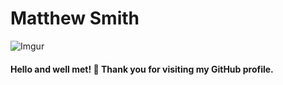 # Matthew Smith
![Imgur](https://i.imgur.com/5ZlAcgt.jpg)
#### Hello and well met! 👋 Thank you for visiting my GitHub profile.

<!--
**MatthewSmithwebdesign/MatthewSmithwebdesign** is a ✨ _special_ ✨ repository because its `README.md` (this file) appears on your GitHub profile.

Here are some ideas to get you started:

- 🔭 I’m currently working on ...
- 🌱 I’m currently learning ...
- 👯 I’m looking to collaborate on ...
- 🤔 I’m looking for help with ...
- 💬 Ask me about ...
- 📫 How to reach me: ...
- 😄 Pronouns: ...
- ⚡ Fun fact: ...
-->
